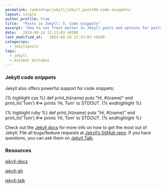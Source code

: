 ```yaml
---
permalink: /websetup/jekyll/jekyll_posts04-code-snippets/
layout: single
author_profile: true
title:  "Posts in Jekyll: 5. Code snippets"
excerpt: "How to set front matter in Jekyll posts and options for posts layout and content using the theme Minimal mistakes."
date:   2024-09-24 12:13:03 +0200
last_modified_at:   2024-09-24 12:13:03 +0200
categories:
  - jekyllposts
tags:
  - jekyll
  - minimal mistakes
---
```


### Jekyll code snippets

Jekyll also offers powerful support for code snippets:


{% highlight css %}
def print_hi(name)
  puts "Hi, #{name}"
end
print_hi('Tom')
#=> prints 'Hi, Tom' to STDOUT.
{% endhighlight %}


{% highlight ruby %}
def print_hi(name)
  puts "Hi, #{name}"
end
print_hi('Tom')
#=> prints 'Hi, Tom' to STDOUT.
{% endhighlight %}

Check out the [Jekyll docs][jekyll-docs] for more info on how to get the most out of Jekyll. File all bugs/feature requests at [Jekyll’s GitHub repo][jekyll-gh]. If you have questions, you can ask them on [Jekyll Talk][jekyll-talk].

### Resources

[jekyll-docs](https://jekyllrb.com/docs/home)

[jekyll-gh](https://github.com/jekyll/jekyll)

[jekyll-talk](https://talk.jekyllrb.com/)

[jekyll-docs]: https://jekyllrb.com/docs/home

[jekyll-gh]:   https://github.com/jekyll/jekyll

[jekyll-talk]: https://talk.jekyllrb.com/
